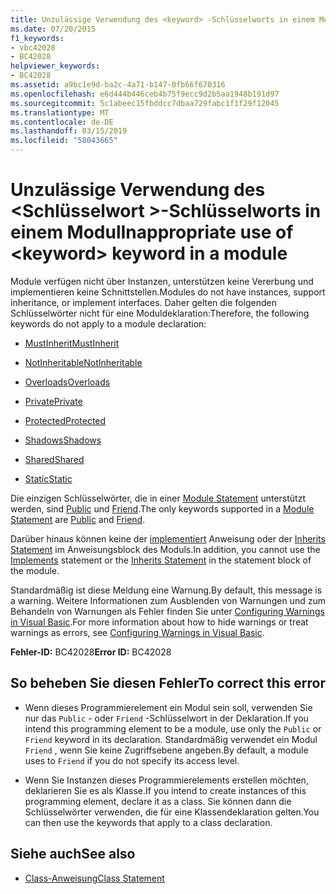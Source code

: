```yaml
---
title: Unzulässige Verwendung des <keyword> -Schlüsselworts in einem Modul
ms.date: 07/20/2015
f1_keywords:
- vbc42028
- BC42028
helpviewer_keywords:
- BC42028
ms.assetid: a9bc1e9d-ba2c-4a71-b147-0fb66f670316
ms.openlocfilehash: e6d444b446ceb4b75f9ecc9d2b5aa1948b191d97
ms.sourcegitcommit: 5c1abeec15fbddcc7dbaa729fabc1f1f29f12045
ms.translationtype: MT
ms.contentlocale: de-DE
ms.lasthandoff: 03/15/2019
ms.locfileid: "58043665"
---
```

# <a name="inappropriate-use-of-keyword-keyword-in-a-module"></a><span data-ttu-id="f002a-102">Unzulässige Verwendung des \<Schlüsselwort >-Schlüsselworts in einem Modul</span><span class="sxs-lookup"><span data-stu-id="f002a-102">Inappropriate use of \<keyword> keyword in a module</span></span>
<span data-ttu-id="f002a-103">Module verfügen nicht über Instanzen, unterstützen keine Vererbung und implementieren keine Schnittstellen.</span><span class="sxs-lookup"><span data-stu-id="f002a-103">Modules do not have instances, support inheritance, or implement interfaces.</span></span> <span data-ttu-id="f002a-104">Daher gelten die folgenden Schlüsselwörter nicht für eine Moduldeklaration:</span><span class="sxs-lookup"><span data-stu-id="f002a-104">Therefore, the following keywords do not apply to a module declaration:</span></span>  
  
-   [<span data-ttu-id="f002a-105">MustInherit</span><span class="sxs-lookup"><span data-stu-id="f002a-105">MustInherit</span></span>](../../visual-basic/language-reference/modifiers/mustinherit.md)  
  
-   [<span data-ttu-id="f002a-106">NotInheritable</span><span class="sxs-lookup"><span data-stu-id="f002a-106">NotInheritable</span></span>](../../visual-basic/language-reference/modifiers/notinheritable.md)  
  
-   [<span data-ttu-id="f002a-107">Overloads</span><span class="sxs-lookup"><span data-stu-id="f002a-107">Overloads</span></span>](../../visual-basic/language-reference/modifiers/overloads.md)  
  
-   [<span data-ttu-id="f002a-108">Private</span><span class="sxs-lookup"><span data-stu-id="f002a-108">Private</span></span>](../../visual-basic/language-reference/modifiers/private.md)  
  
-   [<span data-ttu-id="f002a-109">Protected</span><span class="sxs-lookup"><span data-stu-id="f002a-109">Protected</span></span>](../../visual-basic/language-reference/modifiers/protected.md)  
  
-   [<span data-ttu-id="f002a-110">Shadows</span><span class="sxs-lookup"><span data-stu-id="f002a-110">Shadows</span></span>](../../visual-basic/language-reference/modifiers/shadows.md)  
  
-   [<span data-ttu-id="f002a-111">Shared</span><span class="sxs-lookup"><span data-stu-id="f002a-111">Shared</span></span>](../../visual-basic/language-reference/modifiers/shared.md)  
  
-   [<span data-ttu-id="f002a-112">Static</span><span class="sxs-lookup"><span data-stu-id="f002a-112">Static</span></span>](../../visual-basic/language-reference/modifiers/static.md)  
  
 <span data-ttu-id="f002a-113">Die einzigen Schlüsselwörter, die in einer [Module Statement](../../visual-basic/language-reference/statements/module-statement.md) unterstützt werden, sind [Public](../../visual-basic/language-reference/modifiers/public.md) und [Friend](../../visual-basic/language-reference/modifiers/friend.md).</span><span class="sxs-lookup"><span data-stu-id="f002a-113">The only keywords supported in a [Module Statement](../../visual-basic/language-reference/statements/module-statement.md) are [Public](../../visual-basic/language-reference/modifiers/public.md) and [Friend](../../visual-basic/language-reference/modifiers/friend.md).</span></span>  
  
 <span data-ttu-id="f002a-114">Darüber hinaus können keine der [implementiert](../../visual-basic/language-reference/statements/implements-clause.md) Anweisung oder der [Inherits Statement](../../visual-basic/language-reference/statements/inherits-statement.md) im Anweisungsblock des Moduls.</span><span class="sxs-lookup"><span data-stu-id="f002a-114">In addition, you cannot use the [Implements](../../visual-basic/language-reference/statements/implements-clause.md) statement or the [Inherits Statement](../../visual-basic/language-reference/statements/inherits-statement.md) in the statement block of the module.</span></span>  
  
 <span data-ttu-id="f002a-115">Standardmäßig ist diese Meldung eine Warnung.</span><span class="sxs-lookup"><span data-stu-id="f002a-115">By default, this message is a warning.</span></span> <span data-ttu-id="f002a-116">Weitere Informationen zum Ausblenden von Warnungen und zum Behandeln von Warnungen als Fehler finden Sie unter [Configuring Warnings in Visual Basic](/visualstudio/ide/configuring-warnings-in-visual-basic).</span><span class="sxs-lookup"><span data-stu-id="f002a-116">For more information about how to hide warnings or treat warnings as errors, see [Configuring Warnings in Visual Basic](/visualstudio/ide/configuring-warnings-in-visual-basic).</span></span>  
  
 <span data-ttu-id="f002a-117">**Fehler-ID:** BC42028</span><span class="sxs-lookup"><span data-stu-id="f002a-117">**Error ID:** BC42028</span></span>  
  
## <a name="to-correct-this-error"></a><span data-ttu-id="f002a-118">So beheben Sie diesen Fehler</span><span class="sxs-lookup"><span data-stu-id="f002a-118">To correct this error</span></span>  
  
-   <span data-ttu-id="f002a-119">Wenn dieses Programmierelement ein Modul sein soll, verwenden Sie nur das `Public` - oder `Friend` -Schlüsselwort in der Deklaration.</span><span class="sxs-lookup"><span data-stu-id="f002a-119">If you intend this programming element to be a module, use only the `Public` or `Friend` keyword in its declaration.</span></span> <span data-ttu-id="f002a-120">Standardmäßig verwendet ein Modul `Friend` , wenn Sie keine Zugriffsebene angeben.</span><span class="sxs-lookup"><span data-stu-id="f002a-120">By default, a module uses to `Friend` if you do not specify its access level.</span></span>  
  
-   <span data-ttu-id="f002a-121">Wenn Sie Instanzen dieses Programmierelements erstellen möchten, deklarieren Sie es als Klasse.</span><span class="sxs-lookup"><span data-stu-id="f002a-121">If you intend to create instances of this programming element, declare it as a class.</span></span> <span data-ttu-id="f002a-122">Sie können dann die Schlüsselwörter verwenden, die für eine Klassendeklaration gelten.</span><span class="sxs-lookup"><span data-stu-id="f002a-122">You can then use the keywords that apply to a class declaration.</span></span>  
  
## <a name="see-also"></a><span data-ttu-id="f002a-123">Siehe auch</span><span class="sxs-lookup"><span data-stu-id="f002a-123">See also</span></span>

- [<span data-ttu-id="f002a-124">Class-Anweisung</span><span class="sxs-lookup"><span data-stu-id="f002a-124">Class Statement</span></span>](../../visual-basic/language-reference/statements/class-statement.md)

